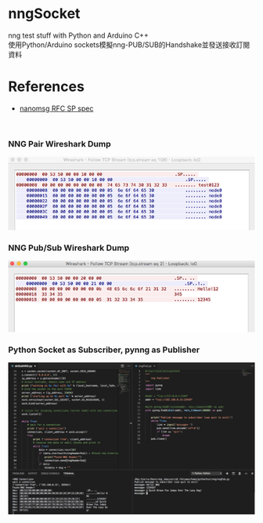 # nngSocket
  nng test stuff with Python and Arduino C++
  <br/>
  使用Python/Arduino sockets模擬nng-PUB/SUB的Handshake並發送接收訂閱資料
  <br/>
  
# References
  - [nanomsg RFC SP spec](https://github.com/nanomsg/nanomsg/blob/master/rfc/sp-tcp-mapping-01.txt)
  <br/>
  
### NNG Pair Wireshark Dump
![nng Pair0](pictures/nngPairWireshark.png)
<br/>
### NNG Pub/Sub Wireshark Dump
![nng PubSub](pictures/nngPubSub.png)
<br/>
### Python Socket as Subscriber, pynng as Publisher
![sktSub.py](pictures/nngPythonSkt.png)
